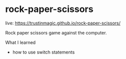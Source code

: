 # rock-paper-scissors

live: https://trustinmagic.github.io/rock-paper-scissors/

Rock paper scissors game against the computer.

What I learned
- how to use switch statements
